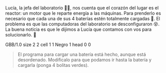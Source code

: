 Lucía, la jefa del laboratorio :woman_scientist:, nos cuenta que el corazón del lugar es el reactor: un motor que le reparte energía a las máquinas. Para prenderlo es necesario que cada una de sus 4 baterías estén totalmente cargadas :battery:. El problema es que las computadoras del laboratorio se desconfiguraron :dizzy_face:. La buena noticia es que le dijimos a Lucía que contamos con vos para solucionarlo. :raised_hands:

<gs-board>
  GBB/1.0
    size 2 2
    cell 1 1 Negro 1 
    head 0 0
</gs-board>

> El programa para cargar una batería está hecho, aunque está desordenado. Modificalo para que podamos ir hasta la batería y cargarla (ponga 4 bolitas verdes).
